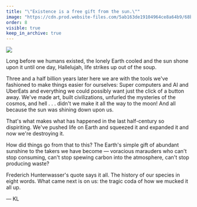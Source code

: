 ```yaml
---
title: "\"Existence is a free gift from the sun.\""
image: "https://cdn.prod.website-files.com/5ab163de19104964ce8a64b9/68b0bceaae528702c89c88e8_the%20sun.jpg"
order: 8
visible: true
keep_in_archive: true
---
```


![](https://cdn.prod.website-files.com/5ab163de19104964ce8a64b9/68b0bceaae528702c89c88e8_the%20sun.jpg)

Long before we humans existed, the lonely Earth cooled and the sun shone upon it until one day, Hallelujah, life strikes up out of the soup.

Three and a half billion years later here we are with the tools we've fashioned to make things easier for ourselves: Super computers and AI and UberEats and everything we could possibly want just the click of a button away. We've made art, built civilizations, unfurled the mysteries of the cosmos, and hell . . . didn't we make it all the way to the moon! And all because the sun was shining down upon us.

That's what makes what has happened in the last half-century so dispiriting. We've pushed life on Earth and squeezed it and expanded it and now we're destroying it.

How did things go from that to this? The Earth's simple gift of abundant sunshine to the takers we have become — voracious marauders who can't stop consuming, can't stop spewing carbon into the atmosphere, can't stop producing waste?

Frederich Hunterwasser's quote says it all. The history of our species in eight words. What came next is on us: the tragic coda of how we mucked it all up.

— KL

